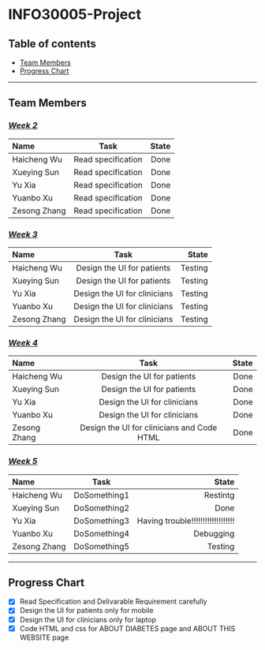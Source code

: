 # INFO30005-Project

## Table of contents
* [Team Members](#team-members)
* [Progress Chart](#progress-chart)
***

## Team Members
### <u>_Week 2_</u>
| Name | Task | State |
| :--- | :---: | ---: |
|Haicheng Wu | Read specification | Done |
|Xueying Sun | Read specification | Done |
|Yu Xia | Read specification | Done |
|Yuanbo Xu | Read specification | Done |
|Zesong Zhang | Read specification | Done |

### <u>_Week 3_</u>
| Name | Task | State |
| :--- | :---: | ---: |
|Haicheng Wu | Design the UI for patients | Testing |
|Xueying Sun | Design the UI for patients | Testing |
|Yu Xia | Design the UI for clinicians | Testing |
|Yuanbo Xu | Design the UI for clinicians | Testing |
|Zesong Zhang | Design the UI for clinicians | Testing |

### <u>_Week 4_</u>
| Name | Task | State |
| :--- | :---: | ---: |
|Haicheng Wu | Design the UI for patients | Done |
|Xueying Sun | Design the UI for patients | Done |
|Yu Xia | Design the UI for clinicians | Done |
|Yuanbo Xu | Design the UI for clinicians | Done |
|Zesong Zhang | Design the UI for clinicians and Code HTML | Done |

### <u>_Week 5_</u>
| Name | Task | State |
| :--- | :---: | ---: |
|Haicheng Wu | DoSomething1 | Restintg |
|Xueying Sun | DoSomething2 | Done |
|Yu Xia | DoSomething3 | Having trouble!!!!!!!!!!!!!!!!!!! |
|Yuanbo Xu | DoSomething4 | Debugging |
|Zesong Zhang | DoSomething5 | Testing |
***

## Progress Chart
 * [x] Read Specification and Delivarable Requirement carefully
 * [x] Design the UI for patients only for mobile
 * [x] Design the UI for clinicians only for laptop
 * [x] Code HTML and css for ABOUT DIABETES page and ABOUT THIS WEBSITE page